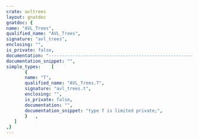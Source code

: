 ```yaml
---
crate: avltrees
layout: gnatdoc
gnatdoc: {
name: "AVL_Trees",
qualified_name: "AVL_Trees",
signature: "avl_trees",
enclosing: "",
is_private: false,
documentation: "---------------------------------------------------------------------\n  Copyright 2021 Lev Kujawski\n\n  This file is part of AVLTREES.\n\n  AVLTREES is free software: you can redistribute it and/or modify\n  it under the terms of the GNU Lesser General Public License as\n  published by the Free Software Foundation, either version 3 of\n  the License, or (at your option) any later version.\n\n  AVLTREES is distributed in the hope that it will be useful,\n  but WITHOUT ANY WARRANTY; without even the implied warranty of\n  MERCHANTABILITY or FITNESS FOR A PARTICULAR PURPOSE.  See the\n  GNU Lesser General Public License for more details.\n\n  You should have received a copy of the\n  GNU Lesser General Public License along with AVLTREES.\n  If not, see <https://www.gnu.org/licenses/>.\n\n  SPDX-License-Identifier: LGPL-3.0-or-later\n\n  File:          avltrees.ads (Ada Package Specification)\n  Language:      Ada (1987) [1]\n  Author:        Lev Kujawski\n  Description:\n    Self-balancing binary trees, based upon the algorithms developed\n    by G. M. Adelson-Velsky and E. M. Landis [2].\n\n  References:\n  [1] Programming languages - Ada, ISO/IEC 8652:1987, 15 Jun. 1987.\n  [2] G. M. Adelson-Velsky and E. M. Landis\n      Doklady Akademii Nauk SSSR 146 (1962), 263-266\n      English translation in\n      \"An algorithm for the organization of information\",\n      Soviet Math. Doklady 3 (1962) 1259-1263.\n\n---------------------------------------------------------------------\n\n@formal Key_T\n@formal Element_T\n@formal Is_Less_Than\n  The use of Is_Less_Than mitigates a GNAT hiding warning that\n  would otherwise occur with \"<\".",
documentation_snippet: "",
simple_types:    [
       {
       name: "T",
       qualified_name: "AVL_Trees.T",
       signature: "avl_trees.t",
       enclosing: "",
       is_private: false,
       documentation: "",
       documentation_snippet: "type T is limited private;",
       }   ,
   ]
,}
---
```

